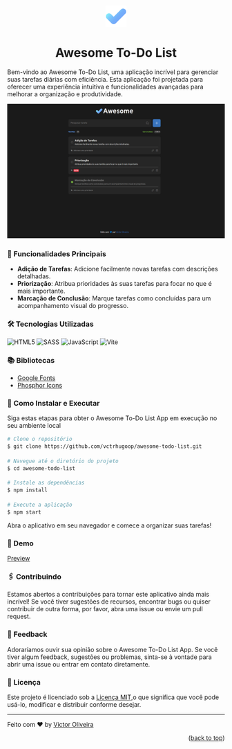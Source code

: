 <a name="readme-top"></a>
<div align="center">
  <a href="https://awesometodolist-v1.vercel.app/" target=_blank >
    <img src="/src/assets/logo.png" alt="Logo" style="width: 50px">
  </a>
  <h1 align="center">Awesome To-Do List</h1>
</div>

Bem-vindo ao Awesome To-Do List, uma aplicação incrível para gerenciar suas tarefas diárias com eficiência. Esta aplicação foi projetada para oferecer uma experiência intuitiva e funcionalidades avançadas para melhorar a organização e produtividade.

<div align="center">
    <img src="./.github/preview.png" alt="preview"> 
</div>

### 🚀 Funcionalidades Principais

- **Adição de Tarefas**: Adicione facilmente novas tarefas com descrições detalhadas.
- **Priorização**: Atribua prioridades às suas tarefas para focar no que é mais importante.
- **Marcação de Conclusão**: Marque tarefas como concluídas para um acompanhamento visual do progresso.

### 🛠️ Tecnologias Utilizadas

![HTML5](https://img.shields.io/badge/html5-%23E34F26.svg?style=for-the-badge&logo=html5&logoColor=white) 
![SASS](https://img.shields.io/badge/SASS-hotpink.svg?style=for-the-badge&logo=SASS&logoColor=white) 
![JavaScript](https://img.shields.io/badge/javascript-%23323330.svg?style=for-the-badge&logo=javascript&logoColor=%23F7DF1E) 
![Vite](https://img.shields.io/badge/vite-%23646CFF.svg?style=for-the-badge&logo=vite&logoColor=white)

### 📚 Bibliotecas

- [Google Fonts](https://fonts.google.com/)
- [Phosphor Icons](https://phosphoricons.com/)

### 🔧 Como Instalar e Executar

Siga estas etapas para obter o Awesome To-Do List App em execução no seu ambiente local

~~~bash
# Clone o repositório
$ git clone https://github.com/vctrhugoop/awesome-todo-list.git

# Navegue até o diretório do projeto
$ cd awesome-todo-list

# Instale as dependências 
$ npm install

# Execute a aplicação
$ npm start 
~~~

Abra o aplicativo em seu navegador e comece a organizar suas tarefas!

### 🚀 Demo 

[Preview](https://awesometodolist-v1.vercel.app)


### 🖇️ Contribuindo
Estamos abertos a contribuições para tornar este aplicativo ainda mais incrível! Se você tiver sugestões de recursos, encontrar bugs ou quiser contribuir de outra forma, por favor, abra uma issue ou envie um pull request.

### 📌 Feedback

Adoraríamos ouvir sua opinião sobre o Awesome To-Do List App. Se você tiver algum feedback, sugestões ou problemas, sinta-se à vontade para abrir uma issue ou entrar em contato diretamente.
  
### 📄 Licença

Este projeto é licenciado sob a [Licença MIT](LICENSE.md),o que significa que você pode usá-lo, modificar e distribuir conforme desejar.

---

Feito com ♥ by [Victor Oliveira](https://github.com/vctrhugoop/)

<p align="right">(<a href="#readme-top">back to top</a>)</p>
